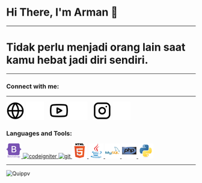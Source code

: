 # Hi There, I'm Arman  👋 

---------------

# Tidak perlu menjadi orang lain saat kamu hebat jadi diri sendiri.

---------------

### Connect with me:

---------------

[![website](./img/globe-light.svg)](http://ammangdeveloper.000webhostapp.com/#gh-light-mode-only)
[![website](./img/globe-dark.svg)](#gh-dark-mode-only)
&nbsp;&nbsp;
[![website](./img/youtube-light.svg)](https://www.youtube.com/channel/UCqY125824WqDiBLF-6jFGSw/videos)
[![website](./img/youtube-dark.svg)](https://www.youtube.com/channel/UCqY125824WqDiBLF-6jFGSw#gh-dark-mode-only)
&nbsp;&nbsp;
[![website](./img/instagram-light.svg)](https://www.instagram.com/arman_230602/#gh-light-mode-only)
[![website](./img/instagram-dark.svg)](https://www.instagram.com/arman_230602/#gh-dark-mode-only)

<h3 align="left">Languages and Tools:</h3>
<p align="left"> <a href="https://getbootstrap.com" target="_blank" rel="noreferrer"> <img src="https://raw.githubusercontent.com/devicons/devicon/master/icons/bootstrap/bootstrap-plain-wordmark.svg" alt="bootstrap" width="40" height="40"/> </a>
  <a href="https://codeigniter.com" target="_blank" rel="noreferrer"> <img src="https://cdn.worldvectorlogo.com/logos/codeigniter.svg" alt="codeigniter" width="40" height="40"/> </a> 
  <a href="https://git-scm.com/" target="_blank" rel="noreferrer"> <img src="https://www.vectorlogo.zone/logos/git-scm/git-scm-icon.svg" alt="git" width="40" height="40"/> </a> 
  <a href="https://www.w3.org/html/" target="_blank" rel="noreferrer"> <img src="https://raw.githubusercontent.com/devicons/devicon/master/icons/html5/html5-original-wordmark.svg" alt="html5" width="40" height="40"/> </a> 
  <a href="https://www.java.com" target="_blank" rel="noreferrer"> <img src="https://raw.githubusercontent.com/devicons/devicon/master/icons/java/java-original.svg" alt="java" width="40" height="40"/> </a>
  <a href="https://www.mysql.com/" target="_blank" rel="noreferrer"> <img src="https://raw.githubusercontent.com/devicons/devicon/master/icons/mysql/mysql-original-wordmark.svg" alt="mysql" width="40" height="40"/> </a> 
  <a href="https://www.php.net" target="_blank" rel="noreferrer"> <img src="https://raw.githubusercontent.com/devicons/devicon/master/icons/php/php-original.svg" alt="php" width="40" height="40"/> </a> 
  <a href="https://www.python.org" target="_blank" rel="noreferrer"> <img src="https://raw.githubusercontent.com/devicons/devicon/master/icons/python/python-original.svg" alt="python" width="40" height="40"/> </a> </p>

-------------

<img align="left" alt="Quippv" src="https://github-readme-stats.vercel.app/api?username=arman-engineering&show_icons=true&hide_border=true" />

